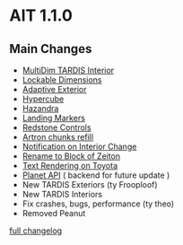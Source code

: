 # AIT 1.1.0

## Main Changes
- [MultiDim TARDIS Interior](https://github.com/pavatus/ait/pull/396)
- [Lockable Dimensions](https://github.com/pavatus/ait/pull/381)
- [Adaptive Exterior](https://github.com/pavatus/ait/pull/374)
- [Hypercube](https://github.com/pavatus/ait/pull/367)
- [Hazandra](https://github.com/pavatus/ait/pull/365)
- [Landing Markers](https://github.com/pavatus/ait/pull/361)
- [Redstone Controls](https://github.com/pavatus/ait/pull/366)
- [Artron chunks refill](https://github.com/pavatus/ait/issues/310)
- [Notification on Interior Change](https://github.com/pavatus/ait/issues/285)
- [Rename to Block of Zeiton](https://github.com/pavatus/ait/issues/253)
- [Text Rendering on Toyota](https://github.com/pavatus/ait/commit/80bf18d8f8d9c2d74284fa397ed3ffd622623712)
- [Planet API](https://github.com/pavatus/ait/pull/380) ( backend for future update )
- New TARDIS Exteriors (ty Frooploof)
- New TARDIS Interiors
- Fix crashes, bugs, performance (ty theo)
- Removed Peanut

[full changelog](https://github.com/pavatus/ait/compare/4ecbc8e94db34af029bf0b2226a5aa1e19a32761...main)
